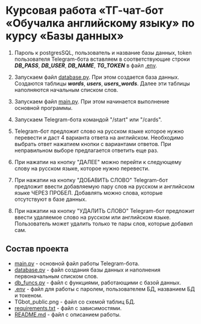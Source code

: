 # Курсовая работа «ТГ-чат-бот «Обучалка английскому языку» по курсу «Базы данных»


1. Пароль к postgresSQL, пользователь и название базы данных, token пользователя Telegram-бота
вставляем в соответствующие строки ***DB_PASS***, ***DB_USER***, ***DB_NAME***, ***TG_TOKEN***
в файл [.env](.env).

2. Запускаем файл [database.py](DB/database.py). При этом создается база данных.
Создаются таблицы ***words***, ***users***, ***users_words***. Далее эти таблицы наполняются
начальным списком слов.

3. Запускаем файл [main.py](main.py). При этом начинается выполнение основной
программы.

4. Запускаем Telegram-бота командой "/start" или "/cards". 

5. Telegram-бот предложит слово на русском языке которое нужно перевести и даст 4 варианта ответа на английском.
Необходимо выбрать ответ нажатием кнопки с вариантами ответов. При неправильном выборе предлагается ответить еще раз.

6. При нажатии на кнопку "ДАЛЕЕ" можно перейти к следующему слову на русском языке,
которое нужно перевести.

7. При нажатии на кнопку "ДОБАВИТЬ СЛОВО" Telegram-бот предложит ввести добавляемую пару слов на русском и английском языке ЧЕРЕЗ ПРОБЕЛ.
Добавлять можно слова, которые отсутствуют в базе данных.

8. При нажатии на кнопку "УДАЛИТЬ СЛОВО" Telegram-бот предложит ввести удаляемое слово на русском или английском языке.
Пользователь может удалить только те пары слов, которые добавил сам.

## Состав проекта

* [main.py](main.py) - основной файл работы Telegram-бота.
* [database.py](DB/database.py) - файл создания базы данных
и наполнения первоначальным списком слов.
* [db_funcs.py](DB/db_funcs.py) - файл с функциями, работающими с 
базой данных.
* [.env](.env) - файл для работы
с паролем, пользователем БД, названием БД и токеном.
* TGbot_public.png - файл со схемой таблиц БД.
* [requirements.txt](requirements.txt) - файл с зависимостями.
* [README.md](README.md) - файл с описанием работы.
